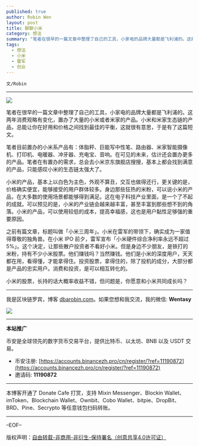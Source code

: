 ```yaml
---
published: true
author: Robin Wen
layout: post
title: 聊聊小米
category: 想法
summary: "笔者在很早的一篇文章中整理了自己的工具，小家电的品牌大量都是飞利浦的。这两年消费观略有变化，置办了大量的小米或者米家的产品。小米和米家生态链的产品，总能让你在好用和价格之间找到最佳的平衡，这就很有意思，于是有了这篇短文。小米的股票，长持的话大概率收益不错，但问题是，你愿意和小米共同成长吗？"
tags:
  - 想法
  - 小米
  - 雷军
  - 创业
---
```


`文/Robin`

***

![](https://cdn.dbarobin.com/ztcdzw7.png)

笔者在很早的一篇文章中整理了自己的工具，小家电的品牌大量都是飞利浦的。这两年消费观略有变化，置办了大量的小米或者米家的产品。小米和米家生态链的产品，总能让你在好用和价格之间找到最佳的平衡，这就很有意思，于是有了这篇短文。

笔者目前置办的小米系产品有：体脂秤、巨能写中性笔、路由器、米家智能摄像机、打印机、电暖器、冲牙器、充电宝、音响。在可见的未来，估计还会置办更多的产品。笔者在有置办的需求，总会去小米京东旗舰店搜搜，基本上都会找到满意的产品，只能感叹小米的生态链太强大了。

小米的产品，基本上以白色为主色，外观不算丑，交互也做得还行，更关键的是，价格确实便宜，能够接受的用户群体较多。身边那些狂热的米粉，可以说小米的产品，在大多数的使用场景都能够得到满足。这在电子科技产业里面，是一个了不起的成就。可以预见的是，小米的产业链会越来越丰富，甚至丰富到那些想不到的角落。小米的产品，可以使用较低的成本，提高幸福感，这也是用户黏性足够强的重要原因。

之前有篇文章，标题叫做「小米三周年」。小米在雷军的带领下，确实成为一家值得尊敬的独角兽。在小米 IPO 前夕，雷军宣布「小米硬件综合净利率永远不超过 5%」。这个决定，让那些散户投资者不看好小米。但是身边不少朋友，是铁打的米粉，持有不少小米股票。他们赚钱吗？当然赚钱。他们是小米的深度用户，天天都在用，看得懂，才能拿得住。投资股票，拿得住的，除了投机的成分，大部分都是产品的忠实用户。消费和投资，是可以相互转化的。

小米的股票，长持的话大概率收益不错，但问题是，你愿意和小米共同成长吗？

***

我是区块链罗宾，博客 [dbarobin.com](https://dbarobin.com/)。如果您想和我交流，我的微信: **Wentasy**

![](https://cdn.dbarobin.com/v4yywe2.png)

***

**本站推广**

币安是全球领先的数字货币交易平台，提供比特币、以太坊、BNB 以及 USDT 交易。

* 币安注册: [https://accounts.binancezh.pro/cn/register/?ref=11190872](https://accounts.binancezh.pro/cn/register/?ref=11190872)
* 邀请码: **11190872**

***

本博客开通了 Donate Cafe 打赏，支持 Mixin Messenger、Blockin Wallet、imToken、Blockchain Wallet、Ownbit、Cobo Wallet、bitpie、DropBit、BRD、Pine、Secrypto 等任意钱包扫码转账。

<center>
    <div class="--donate-button"
         data-button-id="f8b9df0d-af9a-460d-8258-d3f435445075"
    ></div>
</center>

***

–EOF–

版权声明：[自由转载-非商用-非衍生-保持署名（创意共享4.0许可证）](http://creativecommons.org/licenses/by-nc-nd/4.0/deed.zh)